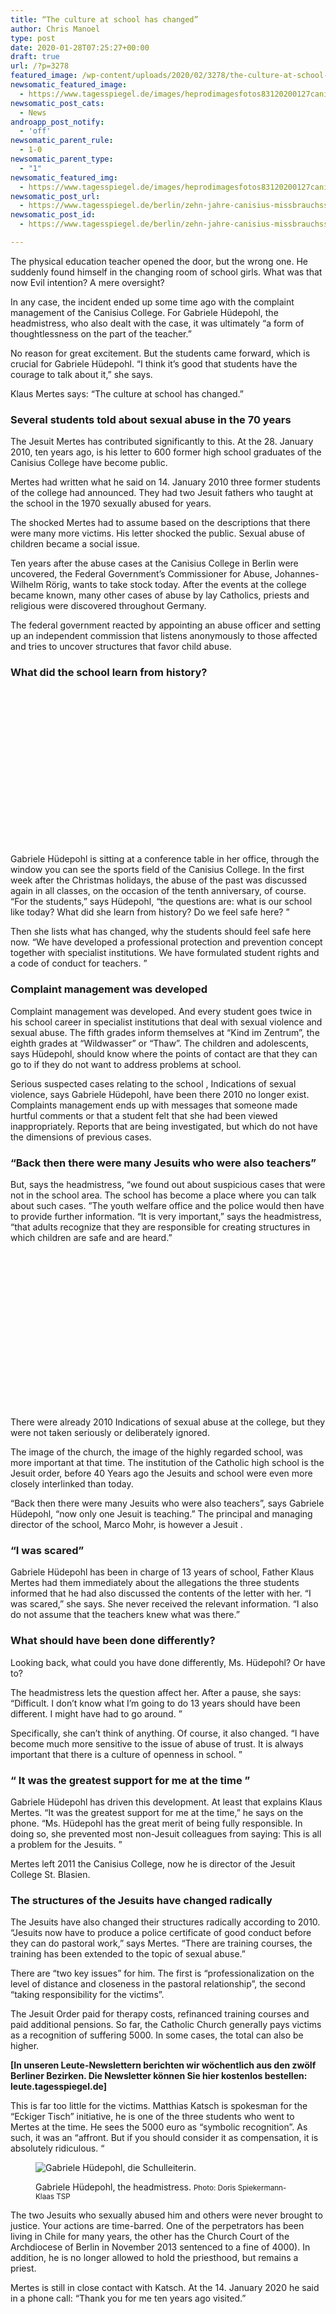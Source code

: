 ```yaml
---
title: “The culture at school has changed”
author: Chris Manoel
type: post
date: 2020-01-28T07:25:27+00:00
draft: true
url: /?p=3278
featured_image: /wp-content/uploads/2020/02/3278/the-culture-at-school-has-changed.jpg
newsomatic_featured_image:
  - https://www.tagesspiegel.de/images/heprodimagesfotos83120200127canisius_1098_1_20200126122941891-jpg/25474946/3-format530.jpg
newsomatic_post_cats:
  - News
androapp_post_notify:
  - 'off'
newsomatic_parent_rule:
  - 1-0
newsomatic_parent_type:
  - "1"
newsomatic_featured_img:
  - https://www.tagesspiegel.de/images/heprodimagesfotos83120200127canisius_1098_1_20200126122941891-jpg/25474946/3-format530.jpg
newsomatic_post_url:
  - https://www.tagesspiegel.de/berlin/zehn-jahre-canisius-missbrauchsskandal-die-kultur-an-der-schule-hat-sich-geaendert/25474954.html
newsomatic_post_id:
  - https://www.tagesspiegel.de/berlin/zehn-jahre-canisius-missbrauchsskandal-die-kultur-an-der-schule-hat-sich-geaendert/25474954.html

---
```

<div class="ts-article-body" itemprop="articleBody">
  <p>
    The physical education teacher opened the door, but the wrong one. He suddenly found himself in the changing room of school girls. What was that now Evil intention? A mere oversight?
  </p>
  
  <p>
    In any case, the incident ended up some time ago with the complaint management of the Canisius College. For Gabriele Hüdepohl, the headmistress, who also dealt with the case, it was ultimately “a form of thoughtlessness on the part of the teacher.”
  </p>
  
  <p>
    No reason for great excitement. But the students came forward, which is crucial for Gabriele Hüdepohl. &#8220;I think it&#8217;s good that students have the courage to talk about it,&#8221; she says.
  </p>
  
  <p>
    Klaus Mertes says: &#8220;The culture at school has changed.&#8221;
  </p>
  
  <div id="opinary-automation-placeholder">
  </div>
  
  <h3>
    Several students told about sexual abuse in the 70 years
  </h3>
  
  <p>
    The Jesuit Mertes has contributed significantly to this. At the 28. January 2010, ten years ago, is his letter to 600 former high school graduates of the Canisius College have become public.
  </p>
  
  <p>
    Mertes had written what he said on 14. January 2010 three former students of the college had announced. They had two Jesuit fathers who taught at the school in the 1970 sexually abused for years.
  </p>
  
  <p>
    The shocked Mertes had to assume based on the descriptions that there were many more victims. His letter shocked the public. Sexual abuse of children became a social issue.
  </p>
  
  <p>
    Ten years after the abuse cases at the Canisius College in Berlin were uncovered, the Federal Government&#8217;s Commissioner for Abuse, Johannes-Wilhelm Rörig, wants to take stock today. After the events at the college became known, many other cases of abuse by lay Catholics, priests and religious were discovered throughout Germany.
  </p>
  
  <p>
    The federal government reacted by appointing an abuse officer and setting up an independent commission that listens anonymously to those affected and tries to uncover structures that favor child abuse.
  </p>
  
  <h3>
    What did the school learn from history?
  </h3>
  
  <div class="ts-zr12qtz ts-right" id="urban-medrect2" style="display: none;">
  </div>
  
  <div class="ts-zr12qtz ts-right" id="crt-medrect2" style="width:300px;height:250px;">
  </div>
  
  <p>
    Gabriele Hüdepohl is sitting at a conference table in her office, through the window you can see the sports field of the Canisius College. In the first week after the Christmas holidays, the abuse of the past was discussed again in all classes, on the occasion of the tenth anniversary, of course. “For the students,” says Hüdepohl, “the questions are: what is our school like today? What did she learn from history? Do we feel safe here? ”
  </p>
  
  <p>
    Then she lists what has changed, why the students should feel safe here now. &#8220;We have developed a professional protection and prevention concept together with specialist institutions. We have formulated student rights and a code of conduct for teachers. ”
  </p>
  
  <h3>
    Complaint management was developed
  </h3>
  
  <p>
    Complaint management was developed. And every student goes twice in his school career in specialist institutions that deal with sexual violence and sexual abuse. The fifth grades inform themselves at &#8220;Kind im Zentrum&#8221;, the eighth grades at &#8220;Wildwasser&#8221; or &#8220;Thaw&#8221;. The children and adolescents, says Hüdepohl, should know where the points of contact are that they can go to if they do not want to address problems at school.
  </p>
  
  <p>
    Serious suspected cases relating to the school , Indications of sexual violence, says Gabriele Hüdepohl, have been there 2010 no longer exist. Complaints management ends up with messages that someone made hurtful comments or that a student felt that she had been viewed inappropriately. Reports that are being investigated, but which do not have the dimensions of previous cases.
  </p>
  
  <h3>
    &#8220;Back then there were many Jesuits who were also teachers&#8221;
  </h3>
  
  <p>
    But, says the headmistress, “we found out about suspicious cases that were not in the school area. The school has become a place where you can talk about such cases. ”The youth welfare office and the police would then have to provide further information. &#8220;It is very important,&#8221; says the headmistress, &#8220;that adults recognize that they are responsible for creating structures in which children are safe and are heard.&#8221;
  </p>
  
  <div class="ts-zr12qtz ts-right" id="urban-medrect3" style="display: none;">
  </div>
  
  <div class="ts-zr12qtz ts-right" id="crt-medrect3" style="width:300px;height:250px;">
  </div>
  
  <p>
    There were already 2010 Indications of sexual abuse at the college, but they were not taken seriously or deliberately ignored.
  </p>
  
  <p>
    The image of the church, the image of the highly regarded school, was more important at that time. The institution of the Catholic high school is the Jesuit order, before 40 Years ago the Jesuits and school were even more closely interlinked than today.
  </p>
  
  <p>
    &#8220;Back then there were many Jesuits who were also teachers&#8221;, says Gabriele Hüdepohl, &#8220;now only one Jesuit is teaching.&#8221; The principal and managing director of the school, Marco Mohr, is however a Jesuit .
  </p>
  
  <h3>
    &#8220;I was scared&#8221;
  </h3>
  
  <p>
    Gabriele Hüdepohl has been in charge of 13 years of school, Father Klaus Mertes had them immediately about the allegations the three students informed that he had also discussed the contents of the letter with her. &#8220;I was scared,&#8221; she says. She never received the relevant information. &#8220;I also do not assume that the teachers knew what was there.&#8221;
  </p>
  
  <h3>
    What should have been done differently?
  </h3>
  
  <p>
    Looking back, what could you have done differently, Ms. Hüdepohl? Or have to?
  </p>
  
  <p>
    The headmistress lets the question affect her. After a pause, she says: “Difficult. I don&#8217;t know what I&#8217;m going to do 13 years should have been different. I might have had to go around. ”
  </p>
  
  <p>
    Specifically, she can&#8217;t think of anything. Of course, it also changed. &#8220;I have become much more sensitive to the issue of abuse of trust. It is always important that there is a culture of openness in school. ”
  </p>
  
  <h3>
    “ It was the greatest support for me at the time ”
  </h3>
  
  <div class="ts-zr12qtz ts-right" id="urban-medrect4" style="display: none;">
  </div>
  
  <p>
    Gabriele Hüdepohl has driven this development. At least that explains Klaus Mertes. &#8220;It was the greatest support for me at the time,&#8221; he says on the phone. “Ms. Hüdepohl has the great merit of being fully responsible. In doing so, she prevented most non-Jesuit colleagues from saying: This is all a problem for the Jesuits. ”
  </p>
  
  <p>
    Mertes left 2011 the Canisius College, now he is director of the Jesuit College St. Blasien.
  </p>
  
  <h3>
    The structures of the Jesuits have changed radically
  </h3>
  
  <p>
    The Jesuits have also changed their structures radically according to 2010. &#8220;Jesuits now have to produce a police certificate of good conduct before they can do pastoral work,&#8221; says Mertes. &#8220;There are training courses, the training has been extended to the topic of sexual abuse.&#8221;
  </p>
  
  <p>
    There are &#8220;two key issues&#8221; for him. The first is &#8220;professionalization on the level of distance and closeness in the pastoral relationship&#8221;, the second &#8220;taking responsibility for the victims&#8221;.
  </p>
  
  <p>
    The Jesuit Order paid for therapy costs, refinanced training courses and paid additional pensions. So far, the Catholic Church generally pays victims as a recognition of suffering 5000. In some cases, the total can also be higher.
  </p>
  
  <p>
    <strong> [In unseren Leute-Newslettern berichten wir wöchentlich aus den zwölf Berliner Bezirken. Die Newsletter können Sie hier kostenlos bestellen: leute.tagesspiegel.de] </strong>
  </p>
  
  <p>
    This is far too little for the victims. Matthias Katsch is spokesman for the “Eckiger Tisch” initiative, he is one of the three students who went to Mertes at the time. He sees the 5000 euro as &#8220;symbolic recognition&#8221;. As such, it was an “affront. But if you should consider it as compensation, it is absolutely ridiculous. &#8220;
  </p><figure itemtype="http://schema.org/ImageObject" itemscope="itemscope" itemprop="image" class="ts-article-element ts-left ts-type-image"> 
  
  <div class="ts-media">
    <img src="http://www.tagesspiegel.de/images/heprodimagesfotos83120200127canisius2_1098_1_20200126122957756-jpg/25474944/3-format3001.jpg?inIsFirst=false" alt="Gabriele Hüdepohl, die Schulleiterin." itemprop="contentURL" />
  </div><figcaption itemprop="caption description">
  
  <span itemprop="description" class="ts-figure-text"> Gabriele Hüdepohl, the headmistress. </span> <small class="ts-credit" itemprop="copyrightHolder"> Photo: Doris Spiekermann-Klaas TSP </small> </figcaption></figure> 
  
  <p>
    The two Jesuits who sexually abused him and others were never brought to justice. Your actions are time-barred. One of the perpetrators has been living in Chile for many years, the other has the Church Court of the Archdiocese of Berlin in November 2013 sentenced to a fine of 4000). In addition, he is no longer allowed to hold the priesthood, but remains a priest.
  </p>
  
  <p>
    Mertes is still in close contact with Katsch. At the 14. January 2020 he said in a phone call: &#8220;Thank you for me ten years ago visited.&#8221;
  </p></p>
</div>